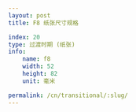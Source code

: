 ```yaml
---
layout: post
title: F8 纸张尺寸规格

index: 20
type: 过渡时期 (纸张)
info:
    name: f8
    width: 52
    height: 82
    unit: 毫米

permalink: /cn/transitional/:slug/
---
```



